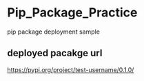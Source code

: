 # Pip_Package_Practice
pip package deployment sample

## deployed pacakge url
https://pypi.org/project/test-username/0.1.0/